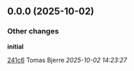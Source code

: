 ## 0.0.0 (2025-10-02)

### Other changes

**initial**


[241c6](https://github.com/Forsakringskassan/template-jar/commit/241c661a5e95a3d) Tomas Bjerre *2025-10-02 14:23:27*
